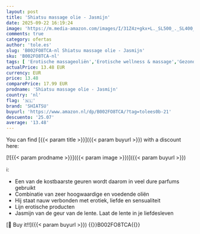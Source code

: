 ```yaml
---
layout: post
title: 'Shiatsu massage olie - Jasmijn'
date: 2025-09-22 16:19:24
image: 'https://m.media-amazon.com/images/I/31Z4z+gkx+L._SL500_._SL400_.jpg'
comments: true
category: ofertas
author: 'tole.es'
slug: 'B002FO8TCA-nl Shiatsu massage olie - Jasmijn'
sku: 'B002FO8TCA-nl'
tags: [ 'Erotische massageoliën','Erotische wellness & massage','Gezondheid & persoonlijke verzorging','Seks & sensualiteit','shiatsu','🇳🇱', ]
actualPrice: 13.48 EUR
currency: EUR
price: 13.48
comparePrice: 17.99 EUR
prodname: 'Shiatsu massage olie - Jasmijn'
country: 'nl'
flag: '🇳🇱'
brand: 'SHIATSU'
buyurl: 'https://www.amazon.nl/dp/B002FO8TCA/?tag=tolees0b-21'
descuento: '25.07'
average: '13.48'
---
```


You can find [{{< param title >}}]({{< param buyurl >}}) with a discount here:

[![{{< param prodname >}}]({{< param image >}})]({{< param buyurl >}})

ℹ️:

- Een van de kostbaarste geuren wordt daarom in veel dure parfums gebruikt
- Combinatie van zeer hoogwaardige en voedende oliën
- Hij staat nauw verbonden met erotiek, liefde en sensualiteit
- Lijn erotische producten
- Jasmijn van de geur van de lente. Laat de lente in je liefdesleven

[🛒 Buy it!!]({{< param buyurl >}})
{{<world>}}B002FO8TCA{{</world>}}
